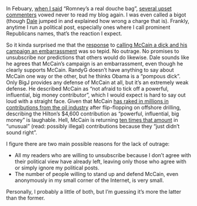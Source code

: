 In Febuary, [when I
said](http://devhawk.net/2008/02/11/Morning+Coffee+145.aspx) “Romney’s a
real douche bag”, [several upset
commenters](http://devhawk.net/CommentView,guid,d88e8506-d669-41c3-a246-6da1865f9a2e.aspx#commentstart)
vowed never to read my blog again. I was even called a bigot (though
[Dale](http://halfmybrain.spaces.live.com/) jumped in and explained how
wrong a charge that is). Frankly, anytime I run a political post,
especially ones where I call prominent Republicans names, that’s the
reaction I expect.

So it kinda surprised me that the
[response](http://devhawk.net/CommentView,guid,be8c3c37-012b-499f-a1d2-1db86c5771b5.aspx#commentstart)
to [calling McCain a dick and his campaign an
embarrassment](http://devhawk.net/2008/08/01/McCains+Dick+Move+Of+The+Week.aspx)
was so tepid. No outrage. No promises to unsubscribe nor predictions
that others would do likewise. Dale sounds like he agrees that McCain’s
campaign is an embarrassment, even though he clearly supports McCain.
RandyG doesn’t have anything to say about McCain one way or the other,
but he thinks Obama is a “pompous dick”. Only BigJ provides any defense
of McCain at all, but it’s an extremely weak defense. He described
McCain as “not afraid to tick off a powerful, influential, big money
contributor”, which I would expect is hard to say out loud with a
straight face. Given that McCain [has raked in millions in contributions
from the oil
industry](http://www.washingtonpost.com/wp-dyn/content/article/2008/07/26/AR2008072601891_pf.html)
after flip-flopping on offshore drilling, describing the Hilton’s
\$4,600 contribution as “powerful, influential, big money” is laughable.
Hell, McCain is returning [ten times that
amount](http://thecaucus.blogs.nytimes.com/2008/08/07/mccain-campaign-is-reviewing-donations/)
in “unusual” (read: possibly illegal) contributions because they “just
didn’t sound right”.

I figure there are two main possible reasons for the lack of outrage:

-   All my readers who are willing to unsubscribe because I don’t agree
    with their political view have already left, leaving only those who
    agree with or simply ignore my political posts.
-   The number of people willing to stand up and defend McCain, even
    anonymously in my small corner of the Internet, is very small.

Personally, I probably a little of both, but I’m guessing it’s more the
latter than the former.
